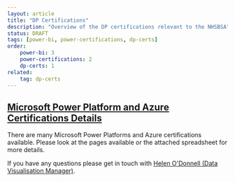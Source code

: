 ```yaml
---
layout: article
title: "DP Certifications"
description: "Overview of the DP certifications relevant to the NHSBSA"
status: DRAFT
tags: [power-bi, power-certifications, dp-certs]
order: 
    power-bi: 3
    power-certifications: 2
    dp-certs: 1
related:
    tag: dp-certs
---
```

## [Microsoft Power Platform and Azure Certifications Details][link]  
  
There are many Microsoft Power Platforms and Azure certifications available. Please look at the pages available or the attached spreadsheet for more details.  
  
If you have any questions please get in touch with [Helen O'Donnell (Data Visualisation Manager)][email address].

[link]: https://nhsbsauk.sharepoint.com/:x:/s/DataWarehouse/EccsayGlP-JDqSFfWK5BpXIBp3Ghr3wxMrjHUOtHmKQfCw?e=l1fvBH
[email address]: mailto:helen.odonnell@nhsbsa.nhs.uk